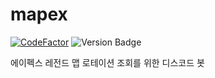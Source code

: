 # mapex
[![CodeFactor](https://www.codefactor.io/repository/github/cla6shade/mapex/badge)](https://www.codefactor.io/repository/github/cla6shade/mapex)
![Version Badge](https://img.shields.io/badge/version-1.0.0-red)

에이펙스 레전드 맵 로테이션 조회를 위한 디스코드 봇 